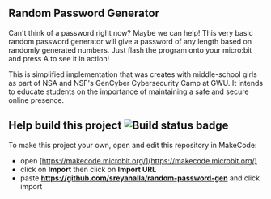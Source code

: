 ## Random Password Generator
Can't think of a password right now? Maybe we can help! This very basic random password generator will give a password of any length based on randomly generated numbers. Just flash the program onto your micro:bit and press A to see it in action!

This is simplified implementation that was creates with middle-school girls as part of NSA and NSF's GenCyber Cybersecurity Camp at GWU. It intends to educate students on the importance of maintaining a safe and secure online presence.

## Help build this project ![Build status badge](https://github.com/sreyanalla/random-password-gen/workflows/MakeCode/badge.svg)

To make this project your own, open and edit this repository in MakeCode:

* open [https://makecode.microbit.org/](https://makecode.microbit.org/)
* click on **Import** then click on **Import URL**
* paste **https://github.com/sreyanalla/random-password-gen** and click import
